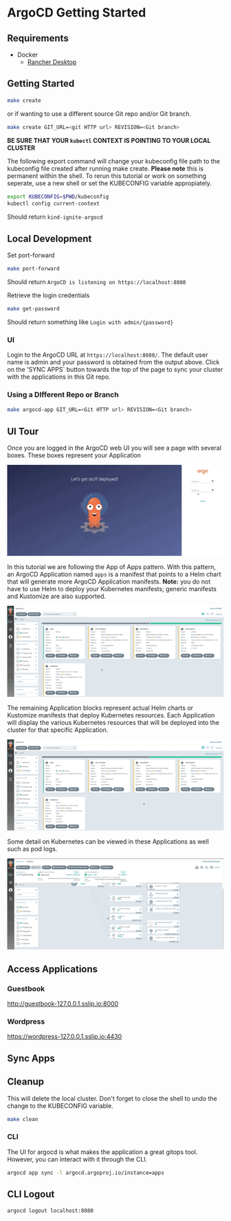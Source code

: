 # ArgoCD Getting Started

## Requirements
* Docker
  * [Rancher Desktop](https://rancherdesktop.io/)

## Getting Started
```sh
make create
```
or if wanting to use a different source Git repo and/or Git branch.
```sh
make create GIT_URL=<git HTTP url> REVISION=<Git branch>
```

**BE SURE THAT YOUR `kubectl` CONTEXT IS POINTING TO YOUR LOCAL CLUSTER**

The following export command will change your kubeconfig file path to the kubeconfig file created after running make create. **Please note** this is permanent within the shell. To rerun this tutorial or work on something seperate, use a new shell or set the KUBECONFIG variable appropiately.
```sh
export KUBECONFIG=$PWD/kubeconfig
kubectl config current-context
```
Should return `kind-ignite-argocd`

## Local Development
Set port-forward
```sh
make port-forward
```
Should return `ArgoCD is listening on https://localhost:8080`

Retrieve the login credentials
```sh
make get-password
```
Should return something like `Login with admin/{password}`

### UI
Login to the ArgoCD URL at `https://localhost:8080/`. The default user name is admin and your password is obtained from the output above. Click on the 'SYNC APPS` button towards the top of the page to sync your cluster with the applications in this Git repo.


### Using a DIfferent Repo or Branch
```sh
make argocd-app GIT_URL=<Git HTTP url> REVISION=<Git branch>
```

## UI Tour
Once you are logged in the ArgoCD web UI you will see a page with several boxes. These boxes represent your Application

![ArgoCD Login](imgs/login.gif)

In this tutorial we are following the App of Apps pattern. With this pattern, an ArgoCD Application named `apps` is a manifest that points to a Helm chart that will generate more ArgoCD Application manifests.
**Note:** you do not have to use Helm to deploy your Kubernetes manifests; generic manifests and Kustomize are also supported.

![ArgoCD App of Apps](imgs/app-of-apps.gif)

The remaining Application blocks represent actual Helm charts or Kustomize manifests that deploy Kubernetes resources. Each Application will display the various Kubernetes resources that will be deployed into the cluster for that specific Application.

![ArgoCD Apps](imgs/app.gif)

Some detail on Kubernetes can be viewed in these Applications as well such as pod logs.

![ArgoCD Pod Logs](imgs/pod-logs.gif)

## Access Applications
### Guestbook
http://guestbook-127.0.0.1.sslip.io:8000
### Wordpress
https://wordpress-127.0.0.1.sslip.io:4430
## Sync Apps

## Cleanup

This will delete the local cluster. Don't forget to close the shell to undo the change to the KUBECONFIG variable.

```sh
make clean
```

### CLI

The UI for argocd is what makes the application a great gitops tool. However, you can interact with it through the CLI.
```sh
argocd app sync -l argocd.argoproj.io/instance=apps
```

## CLI Logout
```sh
argocd logout localhost:8080
```
